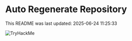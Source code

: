 # Auto Regenerate Repository

This README was last updated: 2025-06-24 11:25:33

 ![TryHackMe](https://tryhackme.com/badge/533634)